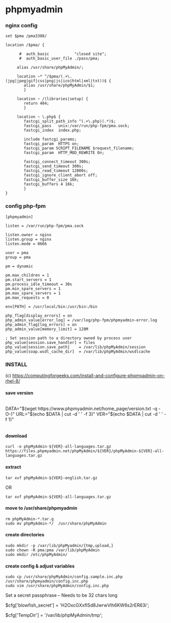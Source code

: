 phpmyadmin
==========
### nginx config

```
set $pma /pma3388/

location /$pma/ {

      #  auth_basic           "closed site";
      #  auth_basic_user_file ./pass/pma;

     alias /usr/share/phpMyAdmin/;

     location ~* ^/$pma/(.+\.(jpg|jpeg|gif|css|png|js|ico|html|xml|txt))$ {
        alias /usr/share/phpMyAdmin/$1;
        }
     
     location ~ /(libraries|setup) {
        return 404;
        }
        
     location ~ \.php$ {
        fastcgi_split_path_info ^(.+\.php)(.*)$;
        fastcgi_pass   unix:/var/run/php-fpm/pma.sock;
        fastcgi_index  index.php;
        
        include fastcgi_params;
        fastcgi_param  HTTPS on;
        fastcgi_param SCRIPT_FILENAME $request_filename;
        fastcgi_param  HTTP_MOD_REWRITE On;
        
        fastcgi_connect_timeout 300s;
        fastcgi_send_timeout 300s;
        fastcgi_read_timeout 12000s;
        fastcgi_ignore_client_abort off;
        fastcgi_buffer_size 16k;
        fastcgi_buffers 4 16k;
        }
}
```

### config php-fpm
```
[phpmyadmin]

listen = /var/run/php-fpm/pma.sock

listen.owner = nginx
listen.group = nginx
listen.mode = 0666

user = pma
group = pma

pm = dynamic

pm.max_children = 1
pm.start_servers = 1
pm.process_idle_timeout = 30s
pm.min_spare_servers = 1
pm.max_spare_servers = 1
pm.max_requests = 0

env[PATH] = /usr/local/bin:/usr/bin:/bin

php_flag[display_errors] = on
php_admin_value[error_log] = /var/log/php-fpm/phpmyadmin-error.log
php_admin_flag[log_errors] = on
php_admin_value[memory_limit] = 128M

; Set session path to a directory owned by process user
php_value[session.save_handler] = files
php_value[session.save_path]    = /var/lib/phpMyAdmin/session
php_value[soap.wsdl_cache_dir]  = /var/lib/phpMyAdmin/wsdlcache
```

### INSTALL

(c) <https://computingforgeeks.com/install-and-configure-phpmyadmin-on-rhel-8/>

#### save version
```
```
DATA="$(wget https://www.phpmyadmin.net/home_page/version.txt -q -O-)"
URL="$(echo $DATA | cut -d ' ' -f 3)"
VER="$(echo $DATA | cut -d ' ' -f 1)"
```
```
#### download
    curl -o phpMyAdmin-${VER}-all-languages.tar.gz https://files.phpmyadmin.net/phpMyAdmin/${VER}/phpMyAdmin-${VER}-all-languages.tar.gz

#### extract

    tar xvf phpMyAdmin-${VER}-english.tar.gz
OR

    tar xvf phpMyAdmin-${VER}-all-languages.tar.gz

#### move to /usr/share/phpmyadmin

    rm phpMyAdmin-*.tar.g
    sudo mv phpMyAdmin-*/  /usr/share/phpMyAdmin
    
#### create directories

    sudo mkdir -p /var/lib/phpMyadmin/{tmp,upload,}
    sudo chown -R pma:pma /var/lib/phpMyAdmin
    sudo mkdir /etc/phpMyAdmin/

#### create config & adjust variables

    sudo cp /usr/share/phpMyAdmin/config.sample.inc.php  /usr/share/phpmyadmin/config.inc.php
    sudo vim /usr/share/phpMyAdmin/config.inc.php

 Set a secret passphrase – Needs to be 32 chars long

 $cfg['blowfish_secret'] = 'H2OxcGXxflSd8JwrwVlh6KW6s2rER63i';

 $cfg['TempDir'] = '/var/lib/phpMyAdmin/tmp';